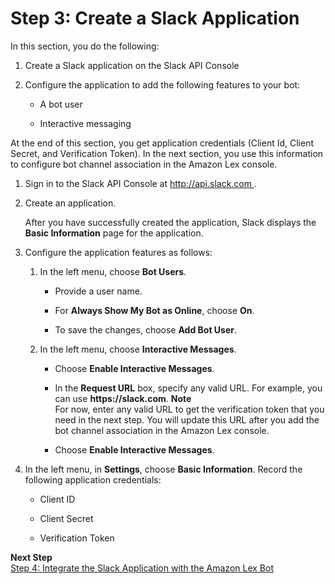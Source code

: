 # Step 3: Create a Slack Application<a name="slack-bot-assoc-create-app"></a>

In this section, you do the following:

1. Create a Slack application on the Slack API Console 

1. Configure the application to add the following features to your bot:

   + A bot user

   + Interactive messaging 

At the end of this section, you get application credentials \(Client Id, Client Secret, and Verification Token\)\. In the next section, you use this information to configure bot channel association in the Amazon Lex console\.

1. Sign in to the Slack API Console at [http://api\.slack\.com ](http://api.slack.com)\.

1. Create an application\. 

   After you have successfully created the application, Slack displays the **Basic Information** page for the application\. 

1. Configure the application features as follows:

   1. In the left menu, choose **Bot Users**\.

      + Provide a user name\. 

      + For **Always Show My Bot as Online**, choose **On**\. 

      + To save the changes, choose **Add Bot User**\.

   1. In the left menu, choose **Interactive Messages**\.

      + Choose **Enable Interactive Messages**\.

      + In the **Request URL** box, specify any valid URL\. For example, you can use **https://slack\.com**\.
**Note**  
For now, enter any valid URL to get the verification token that you need in the next step\. You will update this URL after you add the bot channel association in the Amazon Lex console\. 

      + Choose **Enable Interactive Messages**\.

1. In the left menu, in **Settings**, choose **Basic Information**\. Record the following application credentials:

   + Client ID 

   + Client Secret

   + Verification Token 

**Next Step**  
[Step 4: Integrate the Slack Application with the Amazon Lex Bot](slack-bot-assoc-create-assoc.md)